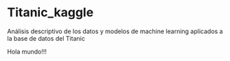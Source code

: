 # Titanic_kaggle
Análisis descriptivo de los datos y modelos de machine learning aplicados a la base de datos del Titanic


Hola mundo!!!